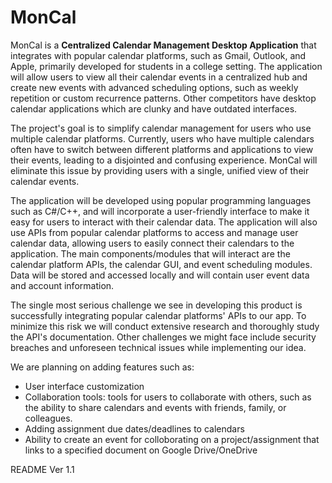 # MonCal

MonCal is a **Centralized Calendar Management Desktop Application** that integrates with popular calendar platforms, such as Gmail, Outlook, and Apple, primarily developed for students in a college setting. The application will allow users to view all their calendar events in a centralized hub and create new events with advanced scheduling options, such as weekly repetition or custom recurrence patterns. Other competitors have desktop calendar applications which are clunky and have outdated interfaces.

The project's goal is to simplify calendar management for users who use multiple calendar platforms. Currently, users who have multiple calendars often have to switch between different platforms and applications to view their events, leading to a disjointed and confusing experience. MonCal will eliminate this issue by providing users with a single, unified view of their calendar events.

The application will be developed using popular programming languages such as C#/C++, and will incorporate a user-friendly interface to make it easy for users to interact with their calendar data. The application will also use APIs from popular calendar platforms to access and manage user calendar data, allowing users to easily connect their calendars to the application. The main components/modules that will interact are the calendar platform APIs, the calendar GUI, and event scheduling modules. Data will be stored and accessed locally and will contain user event data and account information.

The single most serious challenge we see in developing this product is successfully integrating popular calendar platforms' APIs to our app. To minimize this risk we will conduct extensive research and thoroughly study the API's documentation. Other challenges we might face include security breaches and unforeseen technical issues while implementing our idea. 

We are planning on adding features such as:
- User interface customization
- Collaboration tools: tools for users to collaborate with others, such as the ability to share calendars and events with friends, family, or colleagues.
- Adding assignment due dates/deadlines to calendars
- Ability to create an event for colloborating on a project/assignment that links to a specified document on Google Drive/OneDrive

README Ver 1.1
